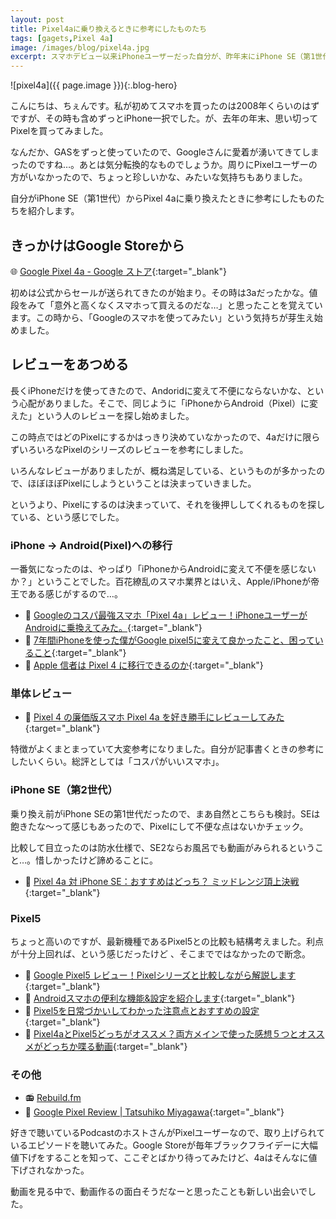```yaml
---
layout: post
title: Pixel4aに乗り換えるときに参考にしたものたち
tags: [gagets,Pixel 4a]
image: /images/blog/pixel4a.jpg
excerpt: スマホデビュー以来iPhoneユーザーだった自分が、昨年末にiPhone SE（第1世代）からPixel 4aに乗り換えたときに背中を参考にしたものたちを紹介します。
---
```


![pixel4a]({{ page.image }}){:.blog-hero}

こんにちは、ちぇんです。私が初めてスマホを買ったのは2008年くらいのはずですが、その時も含めずっとiPhone一択でした。が、去年の年末、思い切ってPixelを買ってみました。

なんだか、GASをずっと使っていたので、Googleさんに愛着が湧いてきてしまったのですね…。あとは気分転換的なものでしょうか。周りにPixelユーザーの方がいなかったので、ちょっと珍しいかな、みたいな気持ちもありました。

自分がiPhone SE（第1世代）からPixel 4aに乗り換えたときに参考にしたものたちを紹介します。

## きっかけはGoogle Storeから

🌐 [Google Pixel 4a - Google ストア](https://store.google.com/jp/product/pixel_4a){:target="_blank"}

初めは公式からセールが送られてきたのが始まり。その時は3aだったかな。値段をみて「意外と高くなくスマホって買えるのだな…」と思ったことを覚えています。この時から、「Googleのスマホを使ってみたい」という気持ちが芽生え始めました。

## レビューをあつめる

長くiPhoneだけを使ってきたので、Andoridに変えて不便にならないかな、という心配がありました。そこで、同じように「iPhoneからAndroid（Pixel）に変えた」という人のレビューを探し始めました。

この時点ではどのPixelにするかはっきり決めていなかったので、4aだけに限らずいろいろなPixelのシリーズのレビューを参考にしました。

いろんなレビューがありましたが、概ね満足している、というものが多かったので、ほぼほぼPixelにしようということは決まっていきました。

というより、Pixelにするのは決まっていて、それを後押ししてくれるものを探している、という感じでした。

### iPhone -> Android(Pixel)への移行
一番気になったのは、やっぱり「iPhoneからAndroidに変えて不便を感じないか？」ということでした。百花繚乱のスマホ業界とはいえ、Apple/iPhoneが帝王である感じがするので…。

- 🎥 [Googleのコスパ最強スマホ「Pixel 4a」レビュー！iPhoneユーザーがAndroidに乗換えてみた。](https://www.youtube.com/watch?v=sesx801x0Gc){:target="_blank"}
- 🎥 [7年間iPhoneを使った僕がGoogle pixel5に変えて良かったこと、困っていること](https://www.youtube.com/watch?v=1KowuXdJno4){:target="_blank"}
- 📝 [Apple 信者は Pixel 4 に移行できるのか](https://note.com/ikeay/n/n4239892c57c6){:target="_blank"}

### 単体レビュー
- 📝 [Pixel 4 の廉価版スマホ Pixel 4a を好き勝手にレビューしてみた](https://note.com/ikeay/n/n2f1f8ec4bab0){:target="_blank"}

特徴がよくまとまっていて大変参考になりました。自分が記事書くときの参考にしたいくらい。総評としては「コスパがいいスマホ」。

### iPhone SE（第2世代）
乗り換え前がiPhone SEの第1世代だったので、まあ自然とこちらも検討。SEは飽きたな〜って感じもあったので、Pixelにして不便な点はないかチェック。

比較して目立ったのは防水仕様で、SE2ならお風呂でも動画がみられるということ…。惜しかったけど諦めることに。

- 🎥 [Pixel 4a 対 iPhone SE：おすすめはどっち？ ミッドレンジ頂上決戦](https://www.youtube.com/watch?v=KbBjXS_3pjQ){:target="_blank"}

### Pixel5
ちょっと高いのですが、最新機種であるPixel5との比較も結構考えました。利点が十分上回れば、という感じだったけど
、そこまでではなかったので断念。
- 🎥 [Google Pixel5 レビュー！Pixelシリーズと比較しながら解説します](https://www.youtube.com/watch?v=OAuTiCOyvvM){:target="_blank"}
- 🎥 [Androidスマホの便利な機能&設定を紹介します](https://www.youtube.com/watch?v=KbxLjGK0r-A){:target="_blank"}
- 🎥 [Pixel5を日常づかいしてわかった注意点とおすすめの設定](https://www.youtube.com/watch?v=F0IMyiurF4c){:target="_blank"}
- 🎥 [Pixel4aとPixel5どっちがオススメ？両方メインで使った感想５つとオススメがどっちか喋る動画](https://www.youtube.com/watch?v=QmWceC5mAZI){:target="_blank"}

### その他
- 📻 [Rebuild.fm](https://rebuild.fm/)
- 📝 [Google Pixel Review \| Tatsuhiko Miyagawa](https://weblog.bulknews.net/google-pixel-review-7b172e125a26){:target="_blank"}

好きで聴いているPodcastのホストさんがPixelユーザーなので、取り上げられているエピソードを聴いてみた。Google Storeが毎年ブラックフライデーに大幅値下げをすることを知って、ここぞとばかり待ってみたけど、4aはそんなに値下げされなかった。

動画を見る中で、動画作るの面白そうだなーと思ったことも新しい出会いでした。
